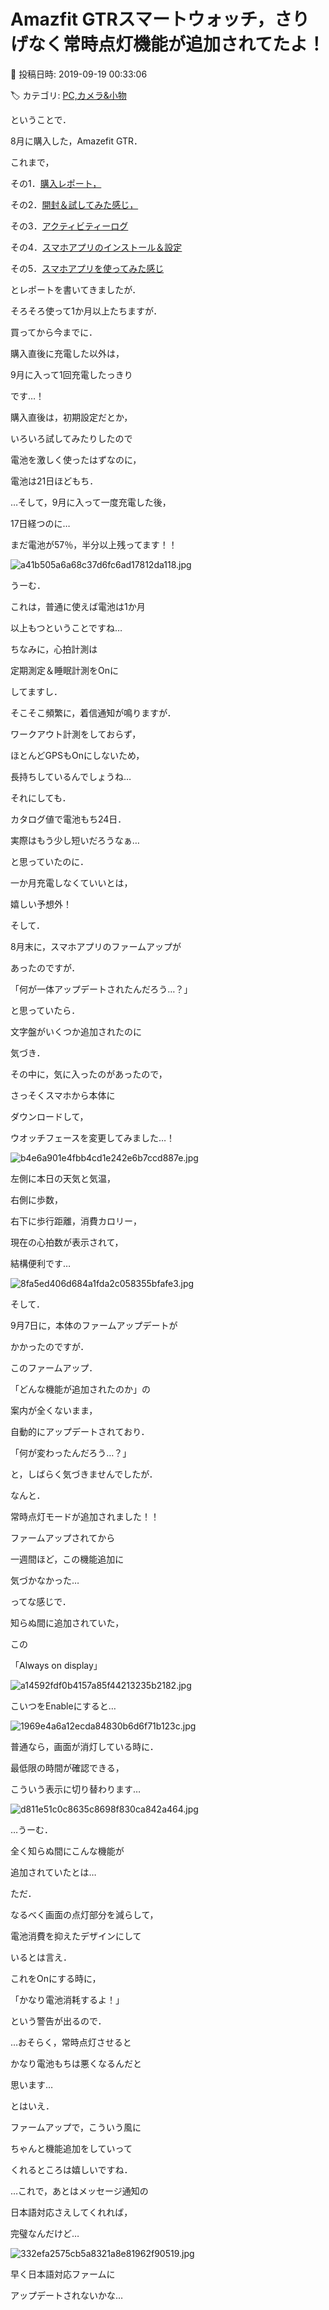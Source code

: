 # Amazfit GTRスマートウォッチ，さりげなく常時点灯機能が追加されてたよ！

📅 投稿日時: 2019-09-19 00:33:06

🏷️ カテゴリ: [PC,カメラ&小物](c0d8caed13e597efe97b661a8ae56bed0.md)

ということで．


8月に購入した，Amazefit GTR．





これまで，


その1．[購入レポート，](e07b216ec3b426f7a5a1462a3b6fd1c02.md)


その2．[開封＆試してみた感じ，](edd1205f6bd9cd6dadb50e4fc6316b747.md)


その3．[アクティビティーログ](ecd7317c7980728b41dae1a21fe835803.md)


その4．[スマホアプリのインストール＆設定](eb88e9293dae421d12f27fe8b5b363344.md)


その5．[スマホアプリを使ってみた感じ](ecf2d1a51d5012b9edf9fbf5307e586db.md)


とレポートを書いてきましたが．





そろそろ使って1か月以上たちますが．


買ってから今までに．


購入直後に充電した以外は，


9月に入って1回充電したっきり


です…！





購入直後は，初期設定だとか，


いろいろ試してみたりしたので


電池を激しく使ったはずなのに，


電池は21日ほどもち．





…そして，9月に入って一度充電した後，


17日経つのに…


まだ電池が57％，半分以上残ってます！！




![a41b505a6a68c37d6fc6ad17812da118.jpg](images/a41b505a6a68c37d6fc6ad17812da118.jpg)




うーむ．


これは，普通に使えば電池は1か月


以上もつということですね…





ちなみに，心拍計測は


定期測定＆睡眠計測をOnに


してますし．


そこそこ頻繁に，着信通知が鳴りますが．


ワークアウト計測をしておらず，


ほとんどGPSもOnにしないため，


長持ちしているんでしょうね…





それにしても．


カタログ値で電池もち24日．


実際はもう少し短いだろうなぁ…


と思っていたのに．


一か月充電しなくていいとは，


嬉しい予想外！





そして．


8月末に，スマホアプリのファームアップが


あったのですが．





「何が一体アップデートされたんだろう…？」


と思っていたら．


文字盤がいくつか追加されたのに


気づき．


その中に，気に入ったのがあったので，


さっそくスマホから本体に


ダウンロードして，


ウオッチフェースを変更してみました…！




![b4e6a901e4fbb4cd1e242e6b7ccd887e.jpg](images/b4e6a901e4fbb4cd1e242e6b7ccd887e.jpg)




左側に本日の天気と気温，


右側に歩数，


右下に歩行距離，消費カロリー，


現在の心拍数が表示されて，


結構便利です…




![8fa5ed406d684a1fda2c058355bfafe3.jpg](images/8fa5ed406d684a1fda2c058355bfafe3.jpg)







そして．


9月7日に，本体のファームアップデートが


かかったのですが．


このファームアップ．


「どんな機能が追加されたのか」の


案内が全くないまま，


自動的にアップデートされており．





「何が変わったんだろう…？」


と，しばらく気づきませんでしたが．


なんと．





常時点灯モードが追加されました！！





ファームアップされてから


一週間ほど，この機能追加に


気づかなかった…





ってな感じで．


知らぬ間に追加されていた，


この


「Always on display」




![a14592fdf0b4157a85f44213235b2182.jpg](images/a14592fdf0b4157a85f44213235b2182.jpg)




こいつをEnableにすると…




![1969e4a6a12ecda84830b6d6f71b123c.jpg](images/1969e4a6a12ecda84830b6d6f71b123c.jpg)







普通なら，画面が消灯している時に．


最低限の時間が確認できる，


こういう表示に切り替わります…




![d811e51c0c8635c8698f830ca842a464.jpg](images/d811e51c0c8635c8698f830ca842a464.jpg)




…うーむ．


全く知らぬ間にこんな機能が


追加されていたとは…





ただ．


なるべく画面の点灯部分を減らして，


電池消費を抑えたデザインにして


いるとは言え．


これをOnにする時に，


「かなり電池消耗するよ！」


という警告が出るので．


…おそらく，常時点灯させると


かなり電池もちは悪くなるんだと


思います…





とはいえ．


ファームアップで，こういう風に


ちゃんと機能追加をしていって


くれるところは嬉しいですね．





…これで，あとはメッセージ通知の


日本語対応さえしてくれれば，


完璧なんだけど…




![332efa2575cb5a8321a8e81962f90519.jpg](images/332efa2575cb5a8321a8e81962f90519.jpg)







早く日本語対応ファームに


アップデートされないかな…
